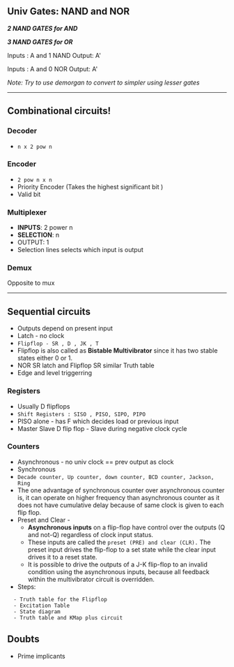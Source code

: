 ## Univ Gates: NAND and NOR
***2 NAND GATES for AND***

***3 NAND GATES for OR***

Inputs : A and 1  NAND Output: A'

Inputs : A and 0  NOR  Output: A'

*Note: Try to use demorgan to convert to simpler using lesser gates*

---
## Combinational circuits!
### Decoder
- `n x 2 pow n `

### Encoder
- `2 pow n x n`
- Priority Encoder (Takes the highest significant bit )
- Valid bit

### Multiplexer 
- **INPUTS**: 2 power n 
- **SELECTION**: n 
- OUTPUT: 1 
- Selection lines selects which input is output

### Demux 
Opposite to mux

---
## Sequential circuits
- Outputs depend on present input
- Latch - no clock
-  `Flipflop - SR , D , JK , T`
- Flipflop is also called as **Bistable Multivibrator** since it has two stable states either 0 or 1.
- NOR SR latch and Flipflop SR similar Truth table
- Edge and level triggerring


### Registers 
- Usually D flipflops
- `Shift Registers : SISO , PISO, SIPO, PIPO`
- PISO alone - has F which decides load or previous input
- Master Slave D flip flop - Slave during negative clock cycle

### Counters
- Asynchronous - no univ clock == prev output as clock     
- Synchronous
- `Decade counter, Up counter, down counter, BCD counter, Jackson, Ring `
- The one advantage of synchronous counter over asynchronous counter is, it can operate on higher frequency than asynchronous counter as it does not have cumulative delay because of same clock is given to each flip flop.
- Preset and Clear - 
    - **Asynchronous inputs** on a flip-flop have control over the outputs (Q and not-Q) regardless of clock input status.
    - These inputs are called the `preset (PRE) and clear (CLR).` The preset input drives the flip-flop to a set state while the clear input drives it to a reset state.
    - It is possible to drive the outputs of a J-K flip-flop to an invalid condition using the asynchronous inputs, because all feedback within the multivibrator circuit is overridden.
- Steps: 
```
  - Truth table for the Flipflop
  - Excitation Table 
  - State diagram
  - Truth table and KMap plus circuit
```

## Doubts
- Prime implicants